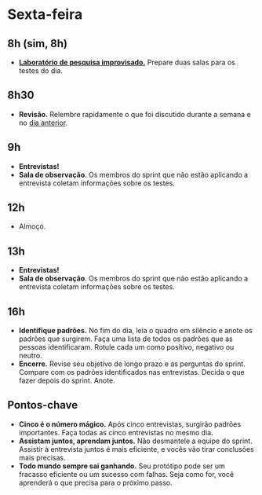 # Sexta-feira

## 8h (sim, 8h)
- [**Laboratório de pesquisa improvisado.**](./Laboratorio-de-pesquisa.md) Prepare duas salas para os testes do dia.

## 8h30
- **Revisão.** Relembre rapidamente o que foi discutido durante a semana e no [dia anterior](../quinta/Agenda.md).

## 9h
- **Entrevistas!**
- **Sala de observação**. Os membros do sprint que não estão aplicando a entrevista coletam informações sobre os testes.

## 12h
- Almoço.

## 13h
- **Entrevistas!**
- **Sala de observação**. Os membros do sprint que não estão aplicando a entrevista coletam informações sobre os testes.

## 16h
- **Identifique padrões.** No fim do dia, leia o quadro em silêncio e anote os padrões que surgirem. Faça uma lista de todos os padrões que as pessoas identificaram. Rotule cada um como positivo, negativo ou neutro.
- **Encerre.** Revise seu objetivo de longo prazo e as perguntas do sprint. Compare com os padrões identificados nas entrevistas. Decida o que fazer depois do sprint. Anote.

## Pontos-chave
- **Cinco é o número mágico.** Após cinco entrevistas, surgirão padrões importantes. Faça todas as cinco entrevistas no mesmo dia.
- **Assistam juntos, aprendam juntos.** Não desmantele a equipe do sprint. Assistir à entrevista juntos é mais eficiente, e vocês vão tirar conclusões mais precisas.
- **Todo mundo sempre sai ganhando.** Seu protótipo pode ser um fracasso eficiente ou um sucesso com falhas. Seja como for, você aprenderá o que precisa para o próximo passo.
